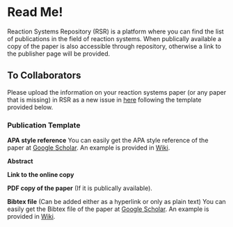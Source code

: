 # Read Me!
Reaction Systems Repository (RSR) is a platform where you can find the list of publications in the field of reaction systems. When publically available a copy of the paper is also accessible through repository, otherwise a link to the publisher page will be provided.

## To Collaborators
Please upload the information on your reaction systems paper (or any paper that is missing) in RSR as a new issue in [here](https://github.com/RS-Repo/library/issues) following the template provided below.
### Publication Template
**APA style reference** You can easily get the APA style reference of the paper at [Google Scholar](https://scholar.google.fi). An example is provided in [Wiki](https://github.com/RS-Repo/library/wiki).

**Abstract**

**Link to the online copy**

**PDF copy of the paper** (If it is publically available).

**Bibtex file** (Can be added either as a hyperlink or only as plain text) You can easily get the Bibtex file of the paper at [Google Scholar](https://scholar.google.fi). An example is provided in [Wiki](https://github.com/RS-Repo/library/wiki).
